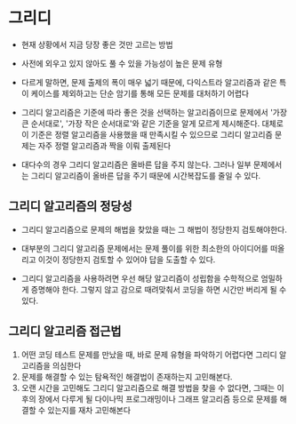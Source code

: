 # 그리디

- 현재 상황에서 지금 당장 좋은 것만 고르는 방법

- 사전에 외우고 있지 않아도 풀 수 있을 가능성이 높은 문제 유형

- 다르게 말하면, 문제 출제의 폭이 매우 넓기 때문에, 다익스트라 알고리즘과 같은 특이 케이스를 제외하고는 단순 암기를 통해 모든 문제를 대처하기 어렵다

- 그리디 알고리즘은 기준에 따라 좋은 것을 선택하는 알고리즘이므로 문제에서 '가장 큰 순서대로', '가장 작은 순서대로'와 같은 기준을 알게 모르게 제시해준다. 대체로 이 기준은 정렬 알고리즘을 사용했을 때 만족시킬 수 있으므로 그리디 알고리즘 문제는 자주 정렬 알고리즘과 짝을 이뤄 출제된다

- 대다수의 경우 그리디 알고리즘은 올바른 답을 주지 않는다. 그러나 일부 문제에서는 그리디 알고리즘이 올바른 답을 주기 때문에 시간복잡도를 줄일 수 있다.

## 그리디 알고리즘의 정당성

- 그리디 알고리즘으로 문제의 해법을 찾았을 때는 그 해법이 정당한지 검토해야한다.

- 대부분의 그리디 알고리즘 문제에서는 문제 풀이를 위한 최소한의 아이디어를 떠올리고 이것이 정당한지 검토할 수 있어야 답을 도출할 수 있다.

- 그리디 알고리즘을 사용하려면 우선 해당 알고리즘이 성립함을 수학적으로 엄밀하게 증명해야 한다. 그렇지 않고 감으로 때려맞춰서 코딩을 하면 시간만 버리게 될 수 있다.

## 그리디 알고리즘 접근법

1. 어떤 코딩 테스트 문제를 만났을 때, 바로 문제 유형을 파악하기 어렵다면 그리디 알고리즘을 의심한다
2. 문제를 해결할 수 있는 탐욕적인 해결법이 존재하는지 고민해본다.
3. 오랜 시간을 고민해도 그리디 알고리즘으로 해결 방법을 찾을 수 없다면, 그때는 이후의 장에서 다루게 될 다이나믹 프로그래밍이나 그래프 알고리즘 등으로 문제를 해결할 수 있는지를 재차 고민해본다

